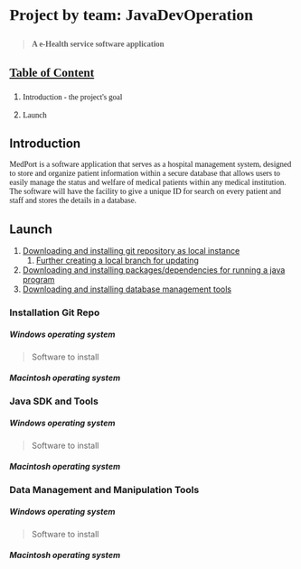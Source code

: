 # <p style="font-family:Lucida Grande"> Project by team: JavaDevOperation </p>
   > **<p style="font-family:Lucida Grande">A e-Health service software application</p>**

## <p style="font-family:Lucida Grande"> <u>**Table of Content**</u> </p>
 1. <p style="font-family:Lucida Grande"> Introduction - the project's goal </p>
 
 3. <p style="font-family:Lucida Grande"> Launch </p>







## Introduction   
<p style="font-family:Lucida Grande"> MedPort is a software application that serves as a hospital management system, designed to store and organize patient information within a secure database that allows users to easily manage the status and welfare of medical patients within any medical institution. <br>The software will have the facility to give a unique ID for search on every patient and staff and stores the details in a database.</p>


## Launch
1. [Downloading and installing git repository as local instance](#installation-Setup)
    <!-- 1. [Further creating a local branch for updating](https://learngitbranching.js.org/?locale=en_US) -->
    1. [Further creating a local branch for updating](https://help.github.com/en/github/collaborating-with-issues-and-pull-requests/creating-and-deleting-branches-within-your-repository#creating-a-branch) 
2. [Downloading and installing packages/dependencies for running a java program](#java-sdk-and-tools)
3. [Downloading and installing database management tools](#data-management-and-manipulation-tools)


### Installation Git Repo
   ##### Windows operating system
> Software to install
   ##### Macintosh operating system


### Java SDK and Tools
   ##### Windows operating system
> Software to install
   ##### Macintosh operating system


### Data Management and Manipulation Tools
   ##### Windows operating system
> Software to install
   ##### Macintosh operating system